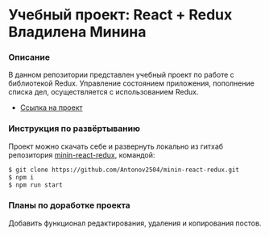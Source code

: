 # Учебный проект: React + Redux Владилена Минина

### Описание
В данном репозитории представлен учебный проект по работе с библиотекой Redux. 
Управление состоянием приложения, пополнение списка дел, осуществляется с использованием Redux.

* [Ссылка на проект](https://antonov2504.github.io/minin-react-redux)

### Инструкция по развёртыванию
Проект можно скачать себе и развернуть локально из гитхаб репозитория [minin-react-redux](https://github.com/Antonov2504/minin-react-redux.git), командой:
 ```html
$ git clone https://github.com/Antonov2504/minin-react-redux.git
$ npm i
$ npm run start
```

### Планы по доработке проекта
Добавить функционал редактирования, удаления и копирования постов.